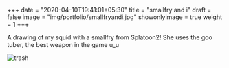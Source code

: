 +++
date = "2020-04-10T19:41:01+05:30"
title = "smallfry and i"
draft = false
image = "img/portfolio/smallfryandi.jpg"
showonlyimage = true
weight = 1
+++

A drawing of my squid with a smallfry from Splatoon2! She uses the goo tuber, the best weapon in the game u_u

![trash](/img/portfolio/smallfryandi.jpg)
